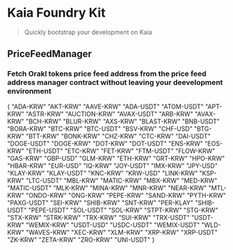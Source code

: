 # Kaia Foundry Kit
> Quickly bootstrap your development on Kaia

## PriceFeedManager 

### Fetch Orakl tokens price feed address from the price feed address manager contract without leaving your deevelopment environment

{
  "ADA-KRW"
  "AKT-KRW"
  "AAVE-KRW"
  "ADA-USDT"
  "ATOM-USDT"
  "APT-KRW"
  "ASTR-KRW"
  "AUCTION-KRW"
  "AVAX-USDT"
  "ARB-KRW"
  "AVAX-KRW"
  "BCH-KRW"
  "BLUR-KRW"
  "AXS-KRW"
  "BLAST-KRW"
  "BNB-USDT"
  "BORA-KRW"
  "BTC-KRW"
  "BTC-USDT"
  "BSV-KRW"
  "CHF-USD"
  "BTG-KRW"
  "BTT-KRW"
  "BONK-KRW"
  "CHZ-KRW"
  "CTC-KRW"
  "DAI-USDT"
  "DOGE-USDT"
  "DOGE-KRW"
  "DOT-KRW"
  "DOT-USDT"
  "ENS-KRW"
  "EOS-KRW"
  "ETH-USDT"
  "ETC-KRW"
  "FET-KRW"
  "FTM-USDT"
  "FLOW-KRW"
  "GAS-KRW"
  "GBP-USD"
  "GLM-KRW"
  "ETH-KRW"
  "GRT-KRW"
  "HPO-KRW"
  "HBAR-KRW"
  "EUR-USD"
  "IQ-KRW"
  "JOY-USDT"
  "IMX-KRW"
  "JPY-USD"
  "KLAY-KRW"
  "KLAY-USDT"
  "KNC-KRW"
  "KRW-USD"
  "LINK-KRW"
  "KSP-KRW"
  "LTC-USDT"
  "MBL-KRW"
  "MATIC-KRW"
  "MBX-KRW"
  "MED-KRW"
  "MATIC-USDT"
  "MLK-KRW"
  "MINA-KRW"
  "MNR-KRW"
  "NEAR-KRW"
  "MTL-KRW"
  "ONDO-KRW"
  "ONG-KRW"
  "PEPE-KRW"
  "SAND-KRW"
  "PYTH-KRW"
  "PAXG-USDT"
  "SEI-KRW"
  "SHIB-KRW"
  "SNT-KRW"
  "PER-KLAY"
  "SHIB-USDT"
  "PEPE-USDT"
  "SOL-USDT"
  "SOL-KRW"
  "STPT-KRW"
  "STG-KRW"
  "STX-KRW"
  "STRK-KRW"
  "TRX-KRW"
  "SUI-KRW"
  "TRX-USDT"
  "USDT-KRW"
  "WEMIX-KRW"
  "USDT-USD"
  "USDC-USDT"
  "WEMIX-USDT"
  "WLD-KRW"
  "WAVES-KRW"
  "XEC-KRW"
  "XLM-KRW"
  "XRP-KRW"
  "XRP-USDT"
  "ZK-KRW"
  "ZETA-KRW"
  "ZRO-KRW"
  "UNI-USDT"
}
